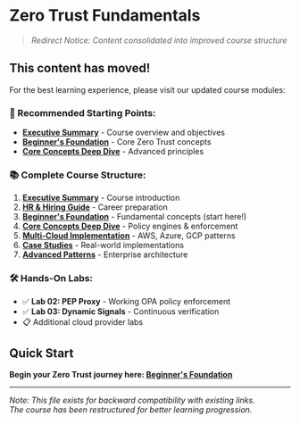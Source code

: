 # Zero Trust Fundamentals

> *Redirect Notice: Content consolidated into improved course structure*

## This content has moved!
For the best learning experience, please visit our updated course modules:

### 🎯 Recommended Starting Points:
- **[Executive Summary](01-executive-summary.md)** - Course overview and objectives
- **[Beginner's Foundation](03-beginners-foundation.md)** - Core Zero Trust concepts  
- **[Core Concepts Deep Dive](04-core-concepts-deepdive.md)** - Advanced principles

### 📚 Complete Course Structure:
1. **[Executive Summary](01-executive-summary.md)** - Course introduction
2. **[HR & Hiring Guide](02-hr-hiring-guide.md)** - Career preparation  
3. **[Beginner's Foundation](03-beginners-foundation.md)** - Fundamental concepts (start here!)
4. **[Core Concepts Deep Dive](04-core-concepts-deepdive.md)** - Policy engines & enforcement
5. **[Multi-Cloud Implementation](05-multi-cloud-implementation.md)** - AWS, Azure, GCP patterns
6. **[Case Studies](06-case-study-failure-analysis.md)** - Real-world implementations
7. **[Advanced Patterns](07-advanced-patterns.md)** - Enterprise architecture

### 🛠️ Hands-On Labs:
- ✅ **Lab 02: PEP Proxy** - Working OPA policy enforcement
- ✅ **Lab 03: Dynamic Signals** - Continuous verification  
- 📋 Additional cloud provider labs

## Quick Start
**Begin your Zero Trust journey here: [Beginner's Foundation](03-beginners-foundation.md)**

---
*Note: This file exists for backward compatibility with existing links.*  
*The course has been restructured for better learning progression.*
